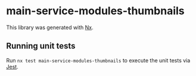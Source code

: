 # main-service-modules-thumbnails

This library was generated with [Nx](https://nx.dev).

## Running unit tests

Run `nx test main-service-modules-thumbnails` to execute the unit tests via [Jest](https://jestjs.io).

